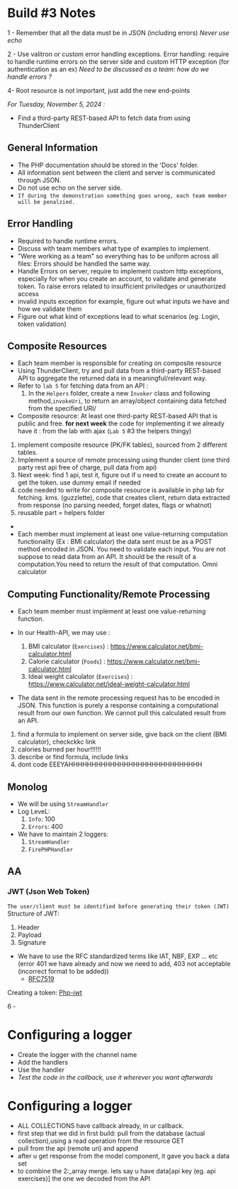 # Build #3 Notes

1 - Remember that all the data must be in JSON (including errors) *Never use echo*

2 - Use valitron or custom error handling exceptions.
 Error handling: require to handle runtime errors on the server side and custom HTTP exception (for authentication as an ex) *Need to be discussed as a team: how do we handle errors ?*

4- Root resource is not important, just add the new end-points 

*For Tuesday, November 5, 2024 :*
- Find a third-party REST-based API to fetch data from using ThunderClient

## General Information
- The PHP documentation should be stored in the 'Docs' folder.
- All information sent between the client and server is communicated through JSON.
- Do not use echo on the server side.
- `If during the demonstration something goes wrong, each team member will be penalzied.`

## Error Handling
- Required to handle runtime errors.
- Discuss with team members what type of examples to implement.
- "Were working as a team" so everything has to be uniform across all files: Errors should be handled the same way.
- Handle Errors on server, require to implement custom http exceptions, especially for when you create an account, to validate and generate token. To raise errors related to insufficient priviledges or unauthorized access
- invalid inputs exception for example, figure out what inputs we have and how we validate them
- Figure out what kind of exceptions lead to what scenarios (eg. Login, token validation)

## Composite Resources
- Each team member is responsible for creating on composite resource
- Using ThunderClient, try and pull data from a third-party REST-based API to aggregate the returned data in a meaningful/relevant way.
- Refer to `lab 5` for fetching data from an API :
  1. In the `Helpers` folder, create a new `Invoker` class and following method,`invokeUri`, to return an array/object containing data fetched from the specified URI/
- Composite resource: At least one third-party REST-based API that is public and free. **for next week** the code for implementing it we already have it : from the lab with ajax (`Lab 5` #3 the helpers thingy) 

1)  implement composite resource (PK/FK tables), sourced from 2 different tables.
2) Implement a source of remote processing using thunder client (one third party rest api free of charge, pull data from api)
3) Next week: find 1 api, test it, figure out if u need to create an account to get the token. use dummy email if needed
4) code needed to write for composite resource is available in php lab for fetching. kms. (guzzlette), code that creates client, return data extracted from response (no parsing needed, forget dates, flags or whatnot)
5) reusable part = helpers folder
- 
- Each member must implement at least one value-returning computation functionality (Ex : BMI calculator) the data sent must be as a POST method encoded in JSON. You need to validate each input. You are not suppose to read data from an API. It should be the result of a computation.You need to return the result of that computation. Omni calculator


## Computing Functionality/Remote Processing
- Each team member must implement at least one value-returning function.
- In our Health-API, we may use :
  1. BMI calculator (`Exercises`) : https://www.calculator.net/bmi-calculator.html
  2. Calorie calculator (`Foods`) : https://www.calculator.net/bmi-calculator.html
  3. Ideal weight calculator (`Exercises`) : https://www.calculator.net/ideal-weight-calculator.html

- The data sent in the remote processing request has to be encoded in JSON. This function is purely a response containing a computational result from our own function. We cannot pull this calculated result from an API.
1) find a formula to implement on server side, give back on the client (BMI calculator), checkckkc link
2) calories burned per hour!!!!!!
3) describe or find formula, include links
4) dont code EEEYAHHHHHHHHHHHHHHHHHHHHHHHHHHHHH


## Monolog
- We will be using `StreamHandler` 
- Log LeveL:
  1. `Info`: 100 
  2. `Errors`: 400
- We have to maintain 2 loggers:
  1. `StreamHandler`
  2. `FirePHPHandler`

## AA
### JWT (Json Web Token)
`The user/client must be identified before generating their token (JWT)`
Structure of JWT:
1. Header
2. Payload
3. Signature
- We have to use the RFC standardized terms like IAT, NBF, EXP ... etc
(error 401 we have already and now we need to add, 403 not acceptable (incorrect format to be added))
  - [RFC7519](https://datatracker.ietf.org/doc/html/rfc7519#section-4.1.1)

Creating a token: [Php-jwt](https://github.com/firebase/php-jwt)

6 - 
# Configuring a logger
- Create the logger with the channel name
- Add the handlers
- Use the handler
- *Test the code in the callback, use it wherever you want afterwards* 

# Configuring a logger
- ALL COLLECTIONS have callback already, in ur callback. 
- first step that we did in first build: pull from the database (actual collection),using a read operation from the resource GET
- pull from the api (remote uri) and append 
- after u get response from the model component, it gave you back a data set
- to combine the 2:_array merge. lets say u have data[api key (eg. api exercises)] the one we decoded from the API
